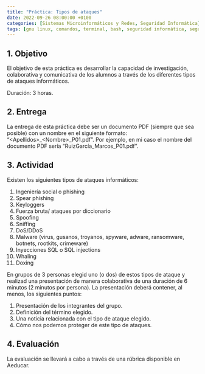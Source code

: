 ```yaml
---
title: "Práctica: Tipos de ataques"
date: 2022-09-26 08:00:00 +0100
categories: [Sistemas Microinformáticos y Redes, Seguridad Informática]
tags: [gnu linux, comandos, terminal, bash, seguridad informática, seguridad activa, smr]
---
```


## 1. Objetivo

El objetivo de esta práctica es desarrollar la capacidad de investigación, colaborativa y comunicativa de los alumnos a través de los diferentes tipos de ataques informáticos.

Duración: 3 horas.

## 2. Entrega

La entrega de esta práctica debe ser un documento PDF (siempre que sea posible) con un nombre en el siguiente formato: “\<Apellidos\>_\<Nombre\>_P01.pdf”. Por ejemplo, en mi caso el nombre del documento PDF sería “RuizGarcía_Marcos_P01.pdf”.

## 3. Actividad

Existen los siguientes tipos de ataques informáticos:

1. Ingeniería social o phishing
2. Spear phishing
3. Keyloggers
4. Fuerza bruta/ ataques por diccionario
5. Spoofing
6. Sniffing
7. DoS/DDoS
8. Malware (virus, gusanos, troyanos, spyware, adware, ransomware, botnets, rootkits, crimeware)
9. Inyecciones SQL o SQL injections
10. Whaling
11. Doxing

En grupos de 3 personas elegid uno (o dos) de estos tipos de ataque y realizad una presentación de manera colaborativa de una duración de 6 minutos (2 minutos por persona). La presentación deberá contener, al menos, los siguientes puntos:

1. Presentación de los integrantes del grupo.
2. Definición del término elegido.
3. Una noticia relacionada con el tipo de ataque elegido.
4. Cómo nos podemos proteger de este tipo de ataques.

## 4. Evaluación

La evaluación se llevará a cabo a través de una rúbrica disponible en Aeducar.


